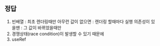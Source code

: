 ## 정답

1. 빈배열 : 최초 렌더링때만
   아무런 값이 없으면 : 렌더링 할때마다 실행
   의존성이 있을땐 : 그 값이 바뀌었을때만
2. 경쟁상태(race condition)이 발생할 수 있기 때문에
3. useRef
